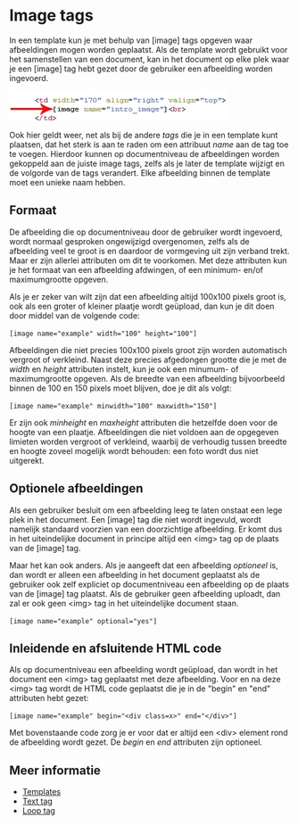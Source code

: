 # Image tags

In een template kun je met behulp van [image] tags opgeven waar afbeeldingen 
mogen worden geplaatst. Als de template wordt gebruikt voor het samenstellen 
van een document, kan in het document op elke plek waar je een [image] tag 
hebt gezet door de gebruiker een afbeelding worden ingevoerd.

![](../images/imageblocktag.png)

Ook hier geldt weer, net als bij de andere *tags* die je in een template kunt
plaatsen, dat het sterk is aan te raden om een attribuut *name* aan de tag
toe te voegen. Hierdoor kunnen op documentniveau de afbeeldingen worden
gekoppeld aan de juiste image tags, zelfs als je later de template wijzigt
en de volgorde van de tags verandert. Elke afbeelding binnen de template moet
een unieke naam hebben.

## Formaat

De afbeelding die op documentniveau door de gebruiker wordt ingevoerd, wordt
normaal gesproken ongewijzigd overgenomen, zelfs als de afbeelding veel te
groot is en daardoor de vormgeving uit zijn verband trekt. Maar er zijn allerlei 
attributen om dit te voorkomen. Met deze attributen kun je het formaat van een 
afbeelding afdwingen, of een minimum- en/of maximumgrootte opgeven. 

Als je er zeker van wilt zijn dat een afbeelding altijd 100x100 
pixels groot is, ook als een groter of kleiner plaatje wordt geüpload, dan kun
je dit doen door middel van de volgende code:

`[image name="example" width="100" height="100"]`

Afbeeldingen die niet precies 100x100 pixels groot zijn worden automatisch 
vergroot of verkleind. Naast deze precies afgedongen grootte
die je met de *width* en *height* attributen instelt, kun je ook een minumum- 
of maximumgrootte opgeven. Als de breedte van een afbeelding bijvoorbeeld
binnen de 100 en 150 pixels moet blijven, doe je dit als volgt:

`[image name="example" minwidth="100" maxwidth="150"]`

Er zijn ook *minheight* en *maxheight* attributen die hetzelfde doen voor de
hoogte van een plaatje. Afbeeldingen die niet voldoen aan de opgegeven limieten
worden vergroot of verkleind, waarbij de verhoudig tussen breedte en hoogte 
zoveel mogelijk wordt behouden: een foto wordt dus niet uitgerekt.


## Optionele afbeeldingen

Als een gebruiker besluit om een afbeelding leeg te laten onstaat een
lege plek in het document. Een [image] tag die niet wordt ingevuld, wordt
namelijk standaard voorzien van een doorzichtige afbeelding. Er komt dus
in het uiteindelijke document in principe altijd een &lt;img&gt; tag op de 
plaats van de [image] tag. 

Maar het kan ook anders. Als je aangeeft dat een afbeelding *optioneel* is,
dan wordt er alleen een afbeelding in het document geplaatst als de gebruiker
ook zelf expliciet op documentniveau een afbeelding op de plaats van de
[image] tag plaatst. Als de gebruiker geen afbeelding uploadt, dan zal er ook
geen &lt;img&gt; tag in het uiteindelijke document staan.

`[image name="example" optional="yes"]`

## Inleidende en afsluitende HTML code

Als op documentniveau een afbeelding wordt geüpload, dan wordt in het document 
een &lt;img&gt; tag geplaatst met deze afbeelding. Voor en na deze &lt;img&gt;
tag wordt de HTML code geplaatst die je in de "begin" en "end" attributen
hebt gezet:

`[image name="example" begin="<div class=x>" end="</div>"]`

Met bovenstaande code zorg je er voor dat er altijd een &lt;div&gt; element 
rond de afbeelding wordt gezet. De *begin* en *end* attributen zijn optioneel.

## Meer informatie

* [Templates](./templates)
* [Text tag](./text-tag)
* [Loop tag](./loop-tag)
